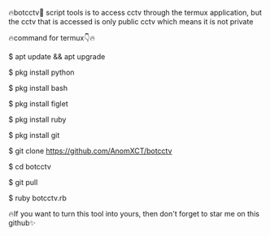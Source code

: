 🔥botcctv🎥
script tools is to access cctv 
through the termux application, 
but the cctv that is accessed is 
only public cctv 
which means it is not private

🔥command for termux👇🔥

$ apt update && apt upgrade

$ pkg install python

$ pkg install bash

$ pkg install figlet

$ pkg install ruby

$ pkg install git

$ git clone https://github.com/AnomXCT/botcctv

$ cd botcctv

$ git pull

$ ruby botcctv.rb


🔥If you want to turn this tool into yours, 
  then don't forget to
  star me on this github✨️
